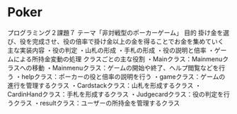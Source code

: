 # Poker
プログラミング２課題７  テーマ「非対戦型のポーカーゲーム」  目的  掛け金を選び、役を完成させ、役の倍率で掛け金以上の金を得ることでお金を集めていく  主な実装内容  ・役の判定  ・山札の形成  ・手札の形成  ・役の説明と倍率  ・ゲームによる所持金変動の処理
クラスごとの主な役割
・Mainクラス：Mainmenuクラスへの移動
・Mainmenuクラス：ゲームの開始や終了、ヘルプ閲覧などを行う
・helpクラス：ポーカーの役と倍率の説明を行う
・gameクラス：ゲームの進行を管理するクラス
・Cardstackクラス：山札を形成するクラス
・CardinHandクラス：手札を形成するクラス
・Judgecardクラス：役の判定を行うクラス
・resultクラス：ユーザーの所持金を管理するクラス
